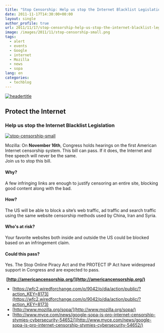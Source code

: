 ```yaml
---
title: "Stop Censorship: Help us stop the Internet Blacklist Legislation"
date: 2011-11-17T14:30:00+00:00
layout: single
author_profile: true
url: 2011/11/17/stop-censorship-help-us-stop-the-internet-blacklist-legislation/
image: /images/2011/11/stop-censorship-small.png
tags:
  - alert
  - events
  - Google
  - internet
  - Mozilla
  - news
  - sopa
lang: en
categories: 
  - techblog
---
```

[![headertitle](/images/2011/11/headertitle.png)](http://americancensorship.org/)

## Protect the Internet

### Help us stop the Internet Blacklist Legislation

[![stop-censorship-small](/images/2011/11/stop-censorship-small.png)](http://www.mozilla.org/sopa/)

Mozilla: On **November 16th**, Congress holds hearings on the first American Internet censorship system. This bill can pass. If it does, the Internet and free speech will never be the same.  
Join us to stop this bill.

#### Why?

A few infringing links are enough to justify censoring an entire site, blocking good content along with the bad.

#### How?

The US will be able to block a site’s web traffic, ad traffic and search traffic using the same website censorship methods used by China, Iran and Syria.

#### Who's at risk?

Your favorite websites both inside and outside the US could be blocked based on an infringement claim.

#### Could this pass?

Yes. The Stop Online Piracy Act and the PROTECT IP Act have widespread support in Congress and are expected to pass.

 **[http://americancensorship.org/](http://americancensorship.org/)**

* [https://wfc2.wiredforchange.com/o/9042/p/dia/action/public/?action_KEY=8173](https://wfc2.wiredforchange.com/o/9042/p/dia/action/public/?action_KEY=8173)
* [http://www.mozilla.org/sopa/](http://www.mozilla.org/sopa/)
* [http://www.myce.com/news/google-sopa-is-pro-internet-censorship-stymies-cybersecurity-54652/](http://www.myce.com/news/google-sopa-is-pro-internet-censorship-stymies-cybersecurity-54652/)